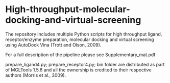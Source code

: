 # High-throughput-molecular-docking-and-virtual-screening

The repository includes multiple Python scripts for high throughput ligand, receptor/enzyme preparation, molecular docking and virtual screening using AutoDock Vina (Trott and Olson, 2009).

For a full description of the pipeline please see Supplementary_mat.pdf

prepare_ligand4.py; prepare_receptor4.py; bin folder are distributed as part of MGLTools 1.5.6 and all the ownership is credited to their respective authors (Morris et al., 2009).
